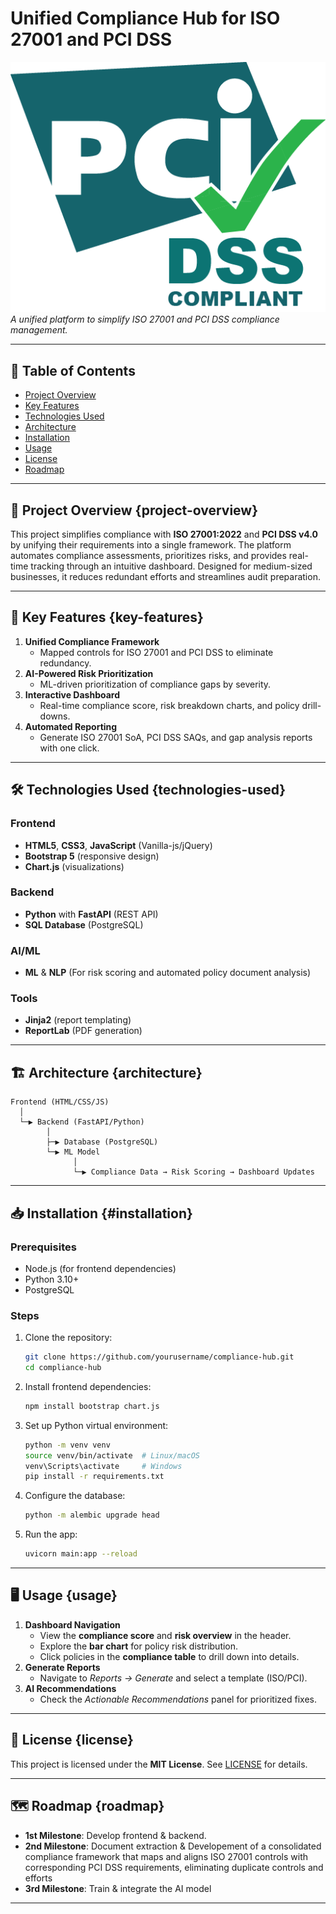 # Unified Compliance Hub for ISO 27001 and PCI DSS  

![Project Banner](./assests/pci-dss-1.png)  
*A unified platform to simplify ISO 27001 and PCI DSS compliance management.*  

---

## 📜 Table of Contents  
- [Project Overview](#project-overview)  
- [Key Features](#key-features)  
- [Technologies Used](#technologies-used)  
- [Architecture](#architecture)  
- [Installation](#installation)  
- [Usage](#usage)    
- [License](#license)  
- [Roadmap](#roadmap)  
  

---

## 🚀 Project Overview  {project-overview}
This project simplifies compliance with **ISO 27001:2022** and **PCI DSS v4.0** by unifying their requirements into a single framework. The platform automates compliance assessments, prioritizes risks, and provides real-time tracking through an intuitive dashboard. Designed for medium-sized businesses, it reduces redundant efforts and streamlines audit preparation.  

---

## 🔑 Key Features  {key-features}
1. **Unified Compliance Framework**  
   - Mapped controls for ISO 27001 and PCI DSS to eliminate redundancy.  
2. **AI-Powered Risk Prioritization**  
   - ML-driven prioritization of compliance gaps by severity.  
3. **Interactive Dashboard**  
   - Real-time compliance score, risk breakdown charts, and policy drill-downs.  
4. **Automated Reporting**  
   - Generate ISO 27001 SoA, PCI DSS SAQs, and gap analysis reports with one click.  

---

## 🛠️ Technologies Used  {technologies-used}
### Frontend  
- **HTML5**, **CSS3**, **JavaScript** (Vanilla-js/jQuery) 
- **Bootstrap 5** (responsive design)  
- **Chart.js** (visualizations)  

### Backend  
- **Python** with **FastAPI** (REST API)  
- **SQL Database** (PostgreSQL)  

### AI/ML  
- **ML** & **NLP** (For risk scoring and automated policy document analysis)  
   

### Tools  
- **Jinja2** (report templating)  
- **ReportLab** (PDF generation)  

---

## 🏗️ Architecture  {architecture}
```plaintext
Frontend (HTML/CSS/JS)  
  │  
  └─▶ Backend (FastAPI/Python)  
        │  
        ├─▶ Database (PostgreSQL)  
        └─▶ ML Model  
              │  
              └─▶ Compliance Data → Risk Scoring → Dashboard Updates  
```

---

## 📥 Installation  {#installation} 
### Prerequisites  
- Node.js (for frontend dependencies)  
- Python 3.10+  
- PostgreSQL  

### Steps  
1. Clone the repository:  
   ```bash  
   git clone https://github.com/yourusername/compliance-hub.git  
   cd compliance-hub  
   ```  
2. Install frontend dependencies:  
   ```bash  
   npm install bootstrap chart.js  
   ```  
3. Set up Python virtual environment:  
   ```bash  
   python -m venv venv  
   source venv/bin/activate  # Linux/macOS  
   venv\Scripts\activate     # Windows  
   pip install -r requirements.txt  
   ```  
4. Configure the database:  
   ```bash  
   python -m alembic upgrade head  
   ```  
5. Run the app:  
   ```bash  
   uvicorn main:app --reload  
   ```  

---

## 🖥️ Usage  {usage}
1. **Dashboard Navigation**  
   - View the **compliance score** and **risk overview** in the header.  
   - Explore the **bar chart** for policy risk distribution.  
   - Click policies in the **compliance table** to drill down into details.  
2. **Generate Reports**  
   - Navigate to *Reports → Generate* and select a template (ISO/PCI).  
3. **AI Recommendations**  
   - Check the *Actionable Recommendations* panel for prioritized fixes.  

---

## 📄 License  {license}
This project is licensed under the **MIT License**. See [LICENSE](LICENSE) for details.  

---

## 🗺️ Roadmap  {roadmap}
- **1st Milestone**: Develop frontend & backend.  
- **2nd Milestone**: Document extraction & Developement of a consolidated compliance
framework that maps and aligns ISO 27001 controls with corresponding PCI DSS
requirements, eliminating duplicate controls and efforts 
- **3rd Milestone**: Train & integrate the AI model 

---

